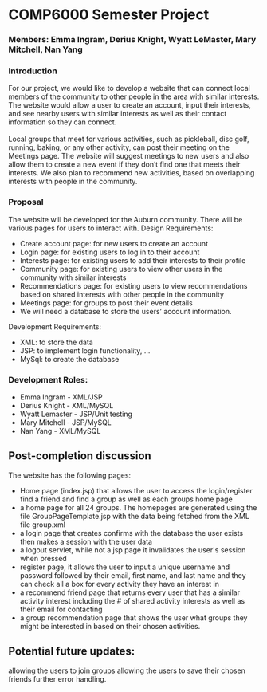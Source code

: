 # COMP6000 Semester Project
### Members: Emma Ingram, Derius Knight, Wyatt LeMaster, Mary Mitchell, Nan Yang

### Introduction
For our project, we would like to develop a website that can connect local members of the community to other people in the area with similar interests. The website would allow a user to create an account, input their interests, and see nearby users with similar interests as well as their contact information so they can connect.<br><br>
Local groups that meet for various activities, such as pickleball, disc golf, running, baking, or any other activity, can post their meeting on the Meetings page. The website will suggest meetings to new users and also allow them to create a new event if they don’t find one that meets their interests. We also plan to recommend new activities, based on overlapping interests with people in the community.


### Proposal
The website will be developed for the Auburn community. There will be various pages for users to interact with.
Design Requirements:
* Create account page: for new users to create an account
* Login page: for existing users to log in to their account
* Interests page: for existing users to add their interests to their profile
* Community page: for existing users to view other users in the community with similar interests
* Recommendations page: for existing users to view recommendations based on shared interests with other people in the community
* Meetings page: for groups to post their event details
* We will need a database to store the users’ account information.

Development Requirements:
* XML: to store the data
* JSP: to implement login functionality, …
* MySql: to create the database


### Development Roles:
* Emma Ingram - XML/JSP
* Derius Knight - XML/MySQL
* Wyatt Lemaster - JSP/Unit testing
* Mary Mitchell - JSP/MySQL
* Nan Yang - XML/MySQL

## Post-completion discussion 
The website has the following pages:
* Home page (index.jsp) that allows the user to access the login/register find a friend and find a group as well as each groups home page
* a home page for all 24 groups. The homepages are generated using the file GroupPageTemplate.jsp with the data being fetched from the XML file group.xml
* a login page that creates confirms with the database the user exists then makes a session with the user data
* a logout servlet, while not a jsp page it invalidates the user's session when pressed
* register page, it allows the user to input a unique username and password followed by their email, first name, and last name and they can check all a box for every activity they have an interest in
* a recommend friend page that returns every user that has a similar activity interest including the # of shared activity interests as well as their email for contacting
*  a group recommendation page that shows the user what groups they might be interested in based on their chosen activities. 

## Potential future updates:
allowing the users to join groups 
allowing the users to save their chosen friends
further error handling.
